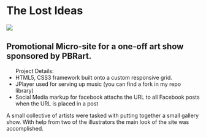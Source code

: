 The Lost Ideas
===========
<img src ="https://raw.github.com/ArledgeMike/the-lostideas/master/images/lostideasArt.png" />
<h2>Promotional Micro-site for a one-off art show sponsored by PBRart.</h2>

<ul>
Project Details:

<li>HTML5, CSS3 framework built onto a custom responsive grid.</li>

<li>JPlayer used for serving up music (you can find a fork in my repo library)</li>

<li>Social Media markup for facebook attachs the URL to all Facebook posts when the URL is placed in a post</li>

</ul>

<p>A small collective of artists were tasked with putting together a small gallery show. With help from two of the illustrators the main look of the site was accomplished.</p>
